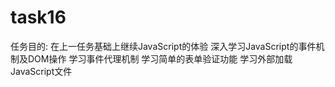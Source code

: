 # task16

任务目的:
  在上一任务基础上继续JavaScript的体验
  深入学习JavaScript的事件机制及DOM操作
  学习事件代理机制
  学习简单的表单验证功能
  学习外部加载JavaScript文件
